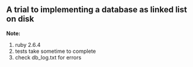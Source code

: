 ## A trial to implementing a database as linked list on disk

__Note:__ 

1. ruby 2.6.4
2. tests take sometime to complete
3. check db_log.txt for errors